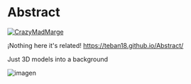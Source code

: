 # Abstract

[![CrazyMadMarge](https://cdn3.emoji.gg/emojis/4536-crazymadmarge.png)](https://emoji.gg/emoji/4536-crazymadmarge)

¡Nothing here it's related!
https://teban18.github.io/Abstract/

Just 3D models into a background

![imagen](https://user-images.githubusercontent.com/44687875/211903389-a07cbd97-436b-4391-8294-1f8e6830f116.png)

